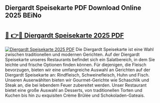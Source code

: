 ## Diergardt Speisekarte PDF Download Online 2025 BEiNo

# <h2><a href="http://gcb12n3.nevu.top/?p=Diergardt+Speisekarte">🔗 👉🔴 Diergardt Speisekarte 2025 PDF</a></h2>

[![Diergardt Speisekarte 2025 PDF](https://i.imgur.com/dBaPXMq.png)](http://gcb12n3.nevu.top/?p=Diergardt+Speisekarte)
Die Diergardt Speisekarte ist eine Wahl zwischen traditionellen und modernen Gerichten. Auf der Diergardt Speisekarte unseres Restaurants befindet sich ein Salatbereich, in dem Sie leichte und frische Optionen finden können. Für diejenigen, die Fleisch bevorzugen, bieten wir eine umfangreiche Auswahl an Gerichten auf der Diergardt Speisekarte an: Rindfleisch, Schweinefleisch, Huhn und Fisch. Unseren Auserwählten bieten wir Gourmet-Gerichte wie Schaschlik und Steak an, die bei lebendem Feuer zubereitet werden. Unser Restaurant bietet eine große Auswahl an Desserts, von traditionellen Torten und Kuchen bis hin zu exquisiten Crème Brûlée und Schokoladen-Gateais.
